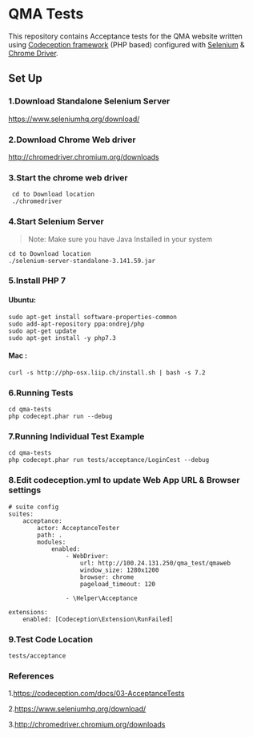 # QMA Tests
  This repository contains Acceptance tests for the QMA website written using [Codeception framework](https://codeception.com) (PHP based) configured with [Selenium]( https://www.seleniumhq.org) & [Chrome Driver](http://chromedriver.chromium.org).
## Set Up

### 1.Download Standalone Selenium Server
  https://www.seleniumhq.org/download/

### 2.Download Chrome Web driver
 http://chromedriver.chromium.org/downloads

### 3.Start the chrome web driver
```
 cd to Download location
 ./chromedriver
```

### 4.Start Selenium Server

> Note: Make sure you have Java Installed in your system
```
cd to Download location
./selenium-server-standalone-3.141.59.jar
```

### 5.Install PHP 7 

#### Ubuntu: 
```
sudo apt-get install software-properties-common
sudo add-apt-repository ppa:ondrej/php
sudo apt-get update
sudo apt-get install -y php7.3
```

#### Mac :
```
curl -s http://php-osx.liip.ch/install.sh | bash -s 7.2
```

### 6.Running Tests
```
cd qma-tests
php codecept.phar run --debug
```

### 7.Running Individual Test Example

```
cd qma-tests
php codecept.phar run tests/acceptance/LoginCest --debug
```

### 8.Edit codeception.yml to update Web App URL & Browser settings
```
# suite config
suites:
    acceptance:
        actor: AcceptanceTester
        path: .
        modules:
            enabled:
                - WebDriver:
                    url: http://100.24.131.250/qma_test/qmaweb
                    window_size: 1280x1200
                    browser: chrome
                    pageload_timeout: 120

                - \Helper\Acceptance
                
extensions:
    enabled: [Codeception\Extension\RunFailed]
```
### 9.Test Code Location
```
tests/acceptance
```

### References

1.https://codeception.com/docs/03-AcceptanceTests

2.https://www.seleniumhq.org/download/

3.http://chromedriver.chromium.org/downloads